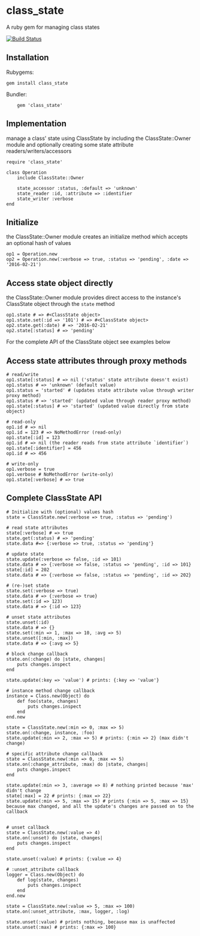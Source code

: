 # class_state
A ruby gem for managing class states

[![Build Status](https://travis-ci.org/markkorput/class_state.svg)](https://travis-ci.org/markkorput/class_state)

## Installation

Rubygems:
```
gem install class_state
```

Bundler:
```
	gem 'class_state'
```

## Implementation

manage a class' state using ClassState by including the ClassState::Owner module and optionally creating some state attribute readers/writers/accessors

	require 'class_state'

	class Operation
		include ClassState::Owner
	
		state_accessor :status, :default => 'unknown'
		state_reader :id, :attribute => :identifier
		state_writer :verbose
	end


## Initialize

the ClassState::Owner module creates an initialize method
which accepts an optional hash of values

	op1 = Operation.new 
	op2 = Operation.new(:verbose => true, :status => 'pending', :date => '2016-02-21')

## Access state object directly

the ClassState::Owner module provides direct access to the instance's ClassState object through the `state` method

	op1.state # => #<ClassState object>
	op1.state.set(:id => '101') # => #<ClassState object>
	op2.state.get(:date) # => '2016-02-21'
	op2.state[:status] # => 'pending'
	
For the complete API of the ClassState object see examples below

## Access state attributes through proxy methods

	# read/write
	op1.state[:status] # => nil ('status' state attribute doesn't exist)
	op1.status # => 'unknown' (default value)
	op1.status = 'started' # (updates state attribute value through writer proxy method)
	op1.status # => 'started' (updated value through reader proxy method)
	op1.state[:status] # => 'started' (updated value directly from state object)

	# read-only
	op1.id # => nil
	op1.id = 123 # => NoMethodError (read-only)
	op1.state[:id] = 123
	op1.id # => nil (the reader reads from state attribute `identifier`)
	op1.state[:identifier] = 456
	op1.id # => 456

	# write-only
	op1.verbose = true
	op1.verbose # NoMethodError (write-only)
	op1.state[:verbose] # => true


## Complete ClassState API

	# Initialize with (optional) values hash
	state =	ClassState.new(:verbose => true, :status => 'pending')

	# read state attributes
	state[:verbose] # => true
	state.get(:status) # => 'pending'
	state.data #=> {:verbose => true, :status => 'pending'}

	# update state
	state.update(:verbose => false, :id => 101)
	state.data # => {:verbose => false, :status => 'pending', :id => 101}
	state[:id] = 202
	state.data # => {:verbose => false, :status => 'pending', :id => 202}
	
	# (re-)set state
	state.set(:verbose => true)
	state.data # => {:verbose => true}
	state.set(:id => 123)
	state.data # => {:id => 123}

	# unset state attributes
	state.unset(:id)
	state.data # => {}
	state.set(:min => 1, :max => 10, :avg => 5)
	state.unset([:min, :max])
	state.data # => {:avg => 5}

	# block change callback
	state.on(:change) do |state, changes|
		puts changes.inspect
	end
	
	state.update(:key => 'value') # prints: {:key => 'value'}

	# instance method change callback
	instance = Class.new(Object) do
		def foo(state, changes)
			puts changes.inspect	
		end
	end.new
	
	state = ClassState.new(:min => 0, :max => 5)
	state.on(:change, instance, :foo)
	state.update(:min => 2, :max => 5) # prints: {:min => 2} (max didn't change)

	# specific attribute change callback
	state = ClassState.new(:min => 0, :max => 5)
	state.on(:change_attribute, :max) do |state, changes|
		puts changes.inspect
	end
	
	state.update(:min => 3, :average => 8) # nothing printed because 'max' didn't change
	state[:max] = 22 # prints: {:max => 22}
	state.update(:min => 5, :max => 15) # prints {:min => 5, :max => 15} because max changed, and all the update's changes are passed on to the callback
	
	
	# unset callback
	state = ClassState.new(:value => 4)
	state.on(:unset) do |state, changes|
		puts changes.inspect
	end
	
	state.unset(:value) # prints: {:value => 4}
	
	# :unset_attribute callback
	logger = Class.new(Object) do
		def log(state, changes)
			puts changes.inspect
		end
	end.new

	state = ClassState.new(:value => 5, :max => 100)
	state.on(:unset_attribute, :max, logger, :log)
	
	state.unset(:value) # prints nothing, because max is unaffected
	state.unset(:max) # prints: {:max => 100}
